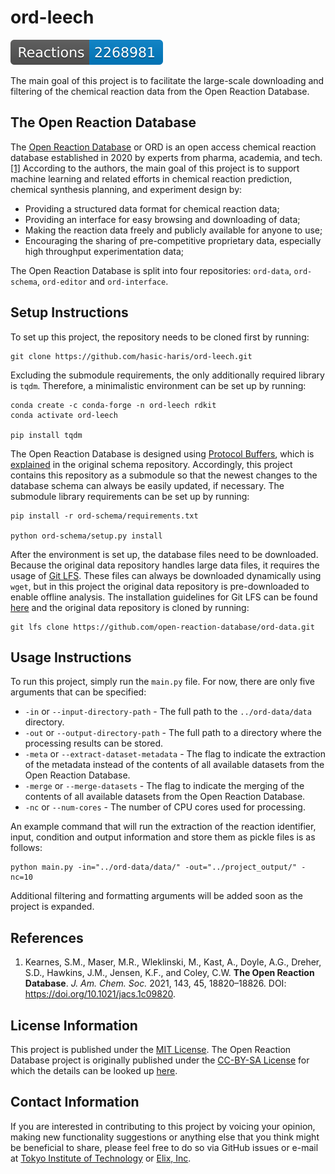 # ord-leech
![](https://raw.githubusercontent.com/Open-Reaction-Database/ord-data/main/badges/reactions.svg)

The main goal of this project is to facilitate the large-scale downloading and filtering of the chemical reaction data 
from the Open Reaction Database.


## The Open Reaction Database
The [Open Reaction Database](https://docs.open-reaction-database.org/en/latest/) or ORD is an open access chemical 
reaction database established in 2020 by experts from pharma, academia, and tech. [[1]](#References) According to the 
authors, the main goal of this project is to support machine learning and related efforts in chemical reaction 
prediction, chemical synthesis planning, and experiment design by:
   - Providing a structured data format for chemical reaction data;
   - Providing an interface for easy browsing and downloading of data;
   - Making the reaction data freely and publicly available for anyone to use;
   - Encouraging the sharing of pre-competitive proprietary data, especially high throughput experimentation data; 

The Open Reaction Database is split into four repositories: `ord-data`, `ord-schema`, `ord-editor` and `ord-interface`.


## Setup Instructions
To set up this project, the repository needs to be cloned first by running:

```shell
git clone https://github.com/hasic-haris/ord-leech.git
```

Excluding the submodule requirements, the only additionally required library is `tqdm`. Therefore, a minimalistic 
environment can be set up by running: 

```shell
conda create -c conda-forge -n ord-leech rdkit
conda activate ord-leech

pip install tqdm
```

The Open Reaction Database is designed using [Protocol Buffers](https://developers.google.com/protocol-buffers), which 
is [explained](https://github.com/open-reaction-database/ord-schema/blob/main/README.md) in the original schema 
repository. Accordingly, this project contains this repository as a submodule so that the newest changes to the 
database schema can always be easily updated, if necessary. The submodule library requirements can be set up by running: 

```shell
pip install -r ord-schema/requirements.txt

python ord-schema/setup.py install
```

After the environment is set up, the database files need to be downloaded. Because the original data repository handles 
large data files, it requires the usage of [Git LFS](https://git-lfs.github.com/). These files can always be downloaded 
dynamically using `wget`, but in this project the original data repository is pre-downloaded to enable offline analysis. 
The installation guidelines for Git LFS can be found [here](https://github.com/git-lfs/git-lfs/wiki/Installation) and 
the original data repository is cloned by running:

```shell
git lfs clone https://github.com/open-reaction-database/ord-data.git
```


## Usage Instructions
To run this project, simply run the `main.py` file. For now, there are only five arguments that can be specified:
   - `-in` or `--input-directory-path` - The full path to the `../ord-data/data` directory.
   - `-out` or `--output-directory-path` - The full path to a directory where the processing results can be stored.
   - `-meta` or `--extract-dataset-metadata` - The flag to indicate the extraction of the metadata instead of the 
     contents of all available datasets from the Open Reaction Database.
   - `-merge` or `--merge-datasets` - The flag to indicate the merging of the contents of all available datasets 
     from the Open Reaction Database.
   - `-nc` or `--num-cores` - The number of CPU cores used for processing.

An example command that will run the extraction of the reaction identifier, input, condition and output information and 
store them as pickle files is as follows:

```shell
python main.py -in="../ord-data/data/" -out="../project_output/" -nc=10
```

Additional filtering and formatting arguments will be added soon as the project is expanded.


## References
1. Kearnes, S.M., Maser, M.R., Wleklinski, M., Kast, A., Doyle, A.G., Dreher, S.D., Hawkins, J.M., Jensen, K.F., and 
Coley, C.W. **The Open Reaction Database**. *J. Am. Chem. Soc.* 2021, 143, 45, 18820–18826. 
DOI: https://doi.org/10.1021/jacs.1c09820.


## License Information
This project is published under the [MIT License](https://opensource.org/licenses/MIT). The Open Reaction Database 
project is originally published under the [CC-BY-SA License](https://creativecommons.org/licenses/by-sa/4.0/) for which 
the details can be looked up 
[here](https://docs.open-reaction-database.org/en/latest/overview.html#commitment-to-open-access).


## Contact Information
If you are interested in contributing to this project by voicing your opinion, making new functionality suggestions or 
anything else that you think might be beneficial to share, please feel free to do so via GitHub issues or e-mail at 
[Tokyo Institute of Technology](mailto:hasic@cb.cs.titech.ac.jp) or [Elix, Inc](mailto:haris.hasic@elix-inc.com).
